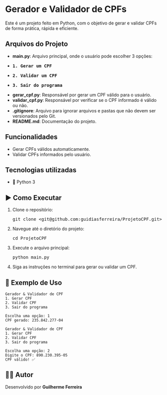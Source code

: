 <h1>Gerador e Validador de CPFs</h1>

<p>Este é um projeto feito em Python, com o objetivo de gerar e validar CPFs de forma prática, rápida e eficiente.</p>

<h2>Arquivos do Projeto</h2>
<ul>
  <li><strong>main.py</strong>: Arquivo principal, onde o usuário pode escolher 3 opções: 
  <li><strong><pre>1. Gerar um CPF</pre></strong></li> 
  <li><strong><pre>2. Validar um CPF</pre></strong></li>
  <li><strong><pre>3. Sair do programa</pre></strong></li>
  </li>

  <li><strong>gerar_cpf.py</strong>: Responsável por gerar um CPF válido para o usuário.</li>
  <li><strong>validar_cpf.py</strong>: Responsável por verificar se o CPF informado é válido ou não.</li>
  <li><strong>.gitignore</strong>: Arquivo para ignorar arquivos e pastas que não devem ser versionados pelo Git.</li>
  <li><strong>README.md</strong>: Documentação do projeto.</li>
</ul>

<h2>Funcionalidades</h2>
<ul>
  <li>Gerar CPFs válidos automaticamente.</li>
  <li>Validar CPFs informados pelo usuário.</li>
</ul>

<h2>Tecnologias utilizadas</h2>
<ul>
    <li>🐍 Python 3</li>
</ul>

<h2>▶️ Como Executar</h2>
<ol>
  <li>Clone o repositório:</li>
  <pre>git clone &lt;git@github.com:guidiasferreira/ProjetoCPF.git&gt;</pre>
  <li>Navegue até o diretório do projeto:</li>
  <pre>cd ProjetoCPF</pre>
  <li>Execute o arquivo principal:</li>
  <pre>python main.py</pre>
  <li>Siga as instruções no terminal para gerar ou validar um CPF.</li>
</ol>

<h2>📖 Exemplo de Uso</h2>

<pre><code>Gerador & Validador de CPF
1. Gerar CPF
2. Validar CPF
3. Sair do programa

Escolha uma opção: 1
CPF gerado: 235.842.277-04
</code></pre>

<pre><code>Gerador & Validador de CPF
1. Gerar CPF
2. Validar CPF
3. Sair do programa

Escolha uma opção: 2
Digite o CPF: 890.230.395-05
CPF válido! ✅
</code></pre>

<h2>👨‍💻 Autor</h2>
<p>Desenvolvido por <b>Guilherme Ferreira</b></p>